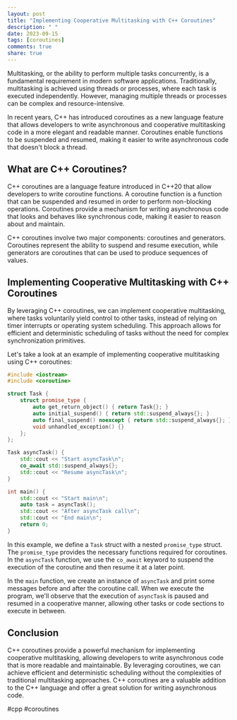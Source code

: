 ```yaml
---
layout: post
title: "Implementing Cooperative Multitasking with C++ Coroutines"
description: " "
date: 2023-09-15
tags: [coroutines]
comments: true
share: true
---
```


Multitasking, or the ability to perform multiple tasks concurrently, is a fundamental requirement in modern software applications. Traditionally, multitasking is achieved using threads or processes, where each task is executed independently. However, managing multiple threads or processes can be complex and resource-intensive.

In recent years, C++ has introduced coroutines as a new language feature that allows developers to write asynchronous and cooperative multitasking code in a more elegant and readable manner. Coroutines enable functions to be suspended and resumed, making it easier to write asynchronous code that doesn't block a thread.

## What are C++ Coroutines?

C++ coroutines are a language feature introduced in C++20 that allow developers to write coroutine functions. A coroutine function is a function that can be suspended and resumed in order to perform non-blocking operations. Coroutines provide a mechanism for writing asynchronous code that looks and behaves like synchronous code, making it easier to reason about and maintain.

C++ coroutines involve two major components: coroutines and generators. Coroutines represent the ability to suspend and resume execution, while generators are coroutines that can be used to produce sequences of values.

## Implementing Cooperative Multitasking with C++ Coroutines

By leveraging C++ coroutines, we can implement cooperative multitasking, where tasks voluntarily yield control to other tasks, instead of relying on timer interrupts or operating system scheduling. This approach allows for efficient and deterministic scheduling of tasks without the need for complex synchronization primitives.

Let's take a look at an example of implementing cooperative multitasking using C++ coroutines:

```cpp
#include <iostream>
#include <coroutine>

struct Task {
    struct promise_type {
        auto get_return_object() { return Task{}; }
        auto initial_suspend() { return std::suspend_always{}; }
        auto final_suspend() noexcept { return std::suspend_always{}; }
        void unhandled_exception() {}
    };
};

Task asyncTask() {
    std::cout << "Start asyncTask\n";
    co_await std::suspend_always{};
    std::cout << "Resume asyncTask\n";
}

int main() {
    std::cout << "Start main\n";
    auto task = asyncTask();
    std::cout << "After asyncTask call\n";
    std::cout << "End main\n";
    return 0;
}
```

In this example, we define a `Task` struct with a nested `promise_type` struct. The `promise_type` provides the necessary functions required for coroutines. In the `asyncTask` function, we use the `co_await` keyword to suspend the execution of the coroutine and then resume it at a later point.

In the `main` function, we create an instance of `asyncTask` and print some messages before and after the coroutine call. When we execute the program, we'll observe that the execution of `asyncTask` is paused and resumed in a cooperative manner, allowing other tasks or code sections to execute in between.

## Conclusion

C++ coroutines provide a powerful mechanism for implementing cooperative multitasking, allowing developers to write asynchronous code that is more readable and maintainable. By leveraging coroutines, we can achieve efficient and deterministic scheduling without the complexities of traditional multitasking approaches. C++ coroutines are a valuable addition to the C++ language and offer a great solution for writing asynchronous code.

#cpp #coroutines